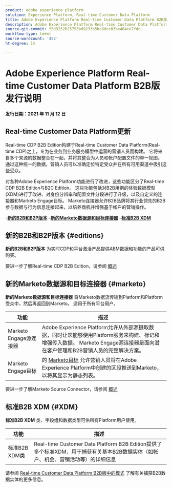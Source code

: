 ```yaml
---
product: adobe experience platform
solution: Experience Platform, Real-time Customer Data Platform
title: Adobe Experience Platform Real-time Customer Data Platform B2B版发行说明
description: Adobe Experience Platform Real-time Customer Data Platform B2B版的最新发行说明。
source-git-commit: f5d9252b25793bd9233b5bc8dcc83be464ce7fdd
workflow-type: tm+mt
source-wordcount: '452'
ht-degree: 1%

---
```


# Adobe Experience Platform Real-time Customer Data Platform B2B版发行说明

**发行日期：2021 年 11 月 12 日**

## Real-time Customer Data Platform更新

Real-time CDP B2B Edition构建于Real-time Customer Data Platform(Real-time CDP)之上，专为在业务到业务服务模型中运营的营销人员而构建。 它将来自多个来源的数据整合在一起，并将其整合为人员和帐户配置文件的单一视图。 通过这种统一的数据，营销人员可以准确定位特定受众并在所有可用渠道中吸引这些受众。

对各种Adobe Experience Platform功能进行了改进，这些功能区分了Real-time CDP B2B Edition与B2C Edition。 这些功能包括对B2B用例的体验数据模型(XDM)进行了改进、对身份分辨率和配置文件分段进行了升级，以及自定义的连接器和Marketo Engage目标。 Marketo连接器允许B2B品牌将其行业领先的B2B参与数据与行为信息连接起来，以培养商机并增强基于帐户的营销操作。

-[**新的B2B和B2P版本**](#editions)
-[**新的Marketo数据源和目标连接器**](#marketo)
-[**标准B2B XDM**](#XDM)

## 新的B2B和B2P版本 {#editions}

**新的B2B和B2P版本** 为实时CDP和平台激活产品提供ABM数据和功能的产品可供购买。

要进一步了解Real-time CDP B2B Edition，请参阅 [概述](./b2b-overview.md)

## 新的Marketo数据源和目标连接器 {#marketo}

**新的Marketo数据源和目标连接器** 将Marketo数据流传输到Platform和Platform受众中，然后再返回到Marketo。 适用于所有平台用户。

| 功能 | 描述 |
|---|---|
| Marketo Engage源连接器 | Adobe Experience Platform允许从外部源摄取数据，同时让您能够使用Platform服务来构建、标记和增强传入数据。 Marketo Engage源连接器是面向潜在客户管理和B2B营销人员的完整解决方案。 |
| Marketo Engage目标 | 的 [Marketo目标](https://experienceleague.adobe.com/docs/experience-platform/destinations/catalog/adobe/marketo-engage.html) 允许营销人员将在Adobe Experience Platform中创建的区段推送到Marketo，以将其显示为静态列表。 |

要进一步了解Marketo Source Connector，请参阅 [概述](../sources/connectors/adobe-applications/marketo/marketo.md)

## 标准B2B XDM {#XDM}

**标准B2B XDM** 类、字段组和数据类型可供所有Platform用户使用。

| 功能 | 描述 |
|---|---|
| 标准B2B XDM类 | Real-time Customer Data Platform B2B Edition提供了多个标准XDM，用于捕获有关基本B2B数据实体（如帐户、机会、营销活动等）的详细信息 |

请参阅 [Real-time Customer Data Platform B2B版中的模式](./schemas/b2b.md) 了解有关捕获B2B数据实体的更多信息。
